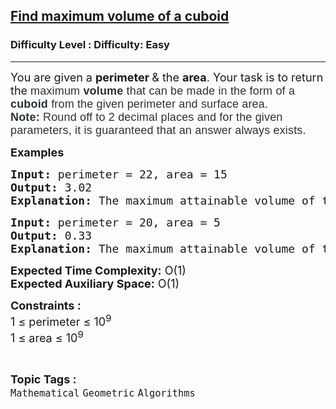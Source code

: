 <h2><a href="https://www.geeksforgeeks.org/problems/magical-box5306/1?timeMachineDate=2024-06-19">Find maximum volume of a cuboid</a></h2><h3>Difficulty Level : Difficulty: Easy</h3><hr><div class="problems_problem_content__Xm_eO"><p><span style="font-size: 18px;">You are given a <strong>perimeter </strong>&amp; the <strong>area</strong>. Your task is to return the&nbsp;</span><span style="background-color: #ffffff; color: #273239; font-family: Nunito, sans-serif; font-size: 18px; letter-spacing: 0.162px;">maximum <strong>volume </strong>that can be made in the form of a <strong>cuboid </strong>from the given perimeter and surface area.<br><strong>Note:</strong> Round off to 2 decimal places and for the given parameters, it is guaranteed that an answer always exists.</span></p>
<p><span style="font-size: 18px;"><strong>Examples</strong></span></p>
<pre><span style="font-size: 18px;"><strong>Input: </strong>perimeter = 22, area = 15
<strong>Output: </strong>3.02
<strong>Explanation: </strong>The maximum attainable volume of the cuboid is 3.02</span></pre>
<pre><span style="font-size: 18px;"><strong>Input: </strong>perimeter = 20, area = 5<strong><br></strong><strong>Output: </strong>0.33
<strong>Explanation: </strong>The maximum attainable volume of the cuboid is 0.33</span></pre>
<div><span style="font-size: 18px;"><strong>Expected Time Complexity:</strong> O(1)</span></div>
<div><span style="font-size: 18px;"><strong>Expected Auxiliary Space:</strong> O(1)</span></div>
<p><span style="font-size: 18px;"><strong>Constraints :</strong><br>1 ≤ perimeter ≤ 10<sup>9</sup><br>1 ≤ area ≤ 10<sup>9</sup></span></p></div><br><p><span style=font-size:18px><strong>Topic Tags : </strong><br><code>Mathematical</code>&nbsp;<code>Geometric</code>&nbsp;<code>Algorithms</code>&nbsp;